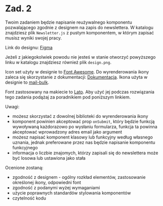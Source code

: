 # Zad. 2

Twoim zadaniem będzie napisanie reużywalnego komponentu pozwalającego zgodnie z designem na zapis do newslettera. W katalogu znajdziesz plik `Newsletter.js` z pustym komponentem, w którym zapisać musisz wyniki swojej pracy.

Link do designu: [Figma](https://www.figma.com/file/lIDgxaUL5lQGNqE4BQlxhS/Zadanie-rekrutacyjne-React?node-id=0%3A1)

Jeżeli z jakiegokolwiek powodu nie jesteś w stanie otworzyć powyższego linku w katalogu znajdziesz również plik `design.png`.

Icon set użyty w designie to [Font Awesome](https://fontawesome.com/). Do wyrenderowania ikony zaleca się skorzystanie z dokumentacji: [Dokumentacja](https://fontawesome.com/v5.15/how-to-use/on-the-web/using-with/react). Ikona użyta w designie to [mail-bulk](https://fontawesome.com/v5.15/icons/mail-bulk?style=solid).

Font zastosowany na makiecie to [Lato](https://fonts.google.com/specimen/Lato). Aby użyć jej podczas rozwiązania tego zadania podążaj za poradnikiem pod poniższym linkiem.

Uwagi:
- możesz skorzystać z dowolnej biblioteki do wyrenderowania ikony
- komponent powinien akceptować prop `onSubmit`, który będzie funkcją wywoływaną każdorazowo po wysłaniu formularza, funkcja ta powinna akceptować wprowadzony adres email jako argument
- możesz napisać komponent klasowy lub funkcyjny według własnego uznania, jednak preferowane przez nas będzie napisanie komponentu funkcyjnego
- informacja o liczbie znajomych, którzy zapisali się do newslettera może być losowa lub ustawiona jako stała

Ocenione zostaną:
- zgodność z designem - ogólny rozkład elementów, zastosowanie określonej ikony, odpowiedni font
- zgodność z podanymi wyżej wymaganiami
- użycie poprawnych standardów stylowania komponentów
- czytelność kodu
